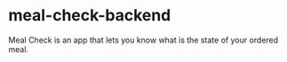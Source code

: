 # meal-check-backend
Meal Check is an app that lets you know what is the state of your ordered meal.
